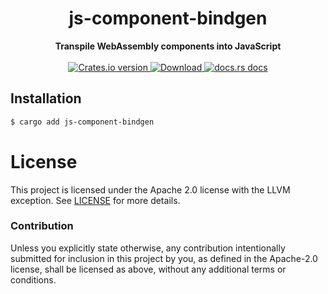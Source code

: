 <h1 align="center">js-component-bindgen</h1>
<div align="center">
  <strong>
      Transpile WebAssembly components into JavaScript
  </strong>
</div>

<br />

<div align="center">
  <!-- Crates version -->
  <a href="https://crates.io/crates/js-component-bindgen">
    <img src="https://img.shields.io/crates/v/js-component-bindgen.svg?style=flat-square"
    alt="Crates.io version" />
  </a>
  <!-- Downloads -->
  <a href="https://crates.io/crates/js-component-bindgen">
    <img src="https://img.shields.io/crates/d/js-component-bindgen.svg?style=flat-square"
      alt="Download" />
  </a>
  <!-- docs.rs docs -->
  <a href="https://docs.rs/js-component-bindgen">
    <img src="https://img.shields.io/badge/docs-latest-blue.svg?style=flat-square"
      alt="docs.rs docs" />
  </a>
</div>

## Installation
```sh
$ cargo add js-component-bindgen
```

# License

This project is licensed under the Apache 2.0 license with the LLVM exception.
See [LICENSE](LICENSE) for more details.

### Contribution

Unless you explicitly state otherwise, any contribution intentionally submitted
for inclusion in this project by you, as defined in the Apache-2.0 license,
shall be licensed as above, without any additional terms or conditions.
